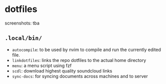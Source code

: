# dotfiles
screenshots: tba
## `.local/bin/`
- `autocompile`: to be used by nvim to compile and run the currently edited file.
- `linkdotfiles`: links the repo dotfiles to the actual home directory
- `menu`: a menu script using fzf
- `scdl`: download highest quality soundcloud links
- `sync-docs`: for syncing documents across machines and to server
